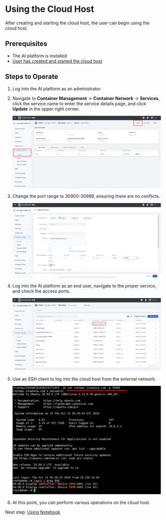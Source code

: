 # Using the Cloud Host

After creating and starting the cloud host, the user can begin using the cloud host.

## Prerequisites

- The AI platform is installed
- [User has created and started the cloud host](./createhost.md)

## Steps to Operate

1. Log into the AI platform as an administrator.
2. Navigate to **Container Management** -> **Container Network** -> **Services**, click the service name to enter the service details page, and click **Update** in the upper right corner.

    ![service](../images/usehost01.png)

3. Change the port range to 30900-30999, ensuring there are no conflicts.

    ![port](../images/usehost02.png)

4. Log into the AI platform as an end user, navigate to the proper service, and check the access ports.

    ![port](../images/usehost03.png)

5. Use an SSH client to log into the cloud host from the external network.

    ![ssh](../images/usehost04.png)

6. At this point, you can perform various operations on the cloud host.

Next step: [Using Notebook](../share/notebook.md)
